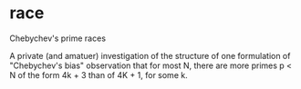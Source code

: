 race
====

Chebychev's prime races

A private (and amatuer) investigation of the structure of one formulation of "Chebychev's bias" observation that
for most N, there are more primes p < N of the form 4k + 3 than of 4K + 1, for some k. 
